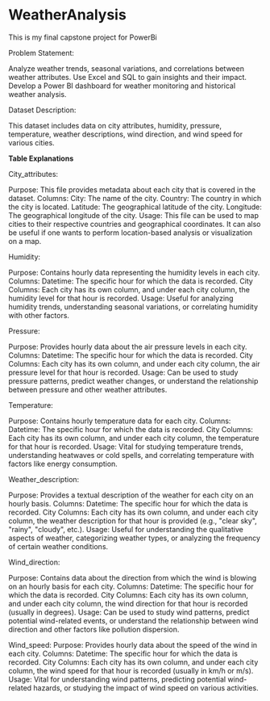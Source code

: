 # WeatherAnalysis

This is my final capstone project for PowerBi

Problem Statement:

Analyze weather trends, seasonal variations, and correlations between weather attributes. Use Excel and SQL to gain insights and their impact. Develop a Power BI dashboard for weather monitoring and historical weather analysis.

Dataset Description:

This dataset includes data on city attributes, humidity, pressure, temperature, weather descriptions, wind direction, and wind speed for various cities.

**Table Explanations**

City_attributes:

Purpose: This file provides metadata about each city that is covered in the dataset. Columns: City: The name of the city. Country: The country in which the city is located. Latitude: The geographical latitude of the city. Longitude: The geographical longitude of the city. Usage: This file can be used to map cities to their respective countries and geographical coordinates. It can also be useful if one wants to perform location-based analysis or visualization on a map.

Humidity:

Purpose: Contains hourly data representing the humidity levels in each city. Columns: Datetime: The specific hour for which the data is recorded. City Columns: Each city has its own column, and under each city column, the humidity level for that hour is recorded. Usage: Useful for analyzing humidity trends, understanding seasonal variations, or correlating humidity with other factors.

Pressure:

Purpose: Provides hourly data about the air pressure levels in each city. Columns: Datetime: The specific hour for which the data is recorded. City Columns: Each city has its own column, and under each city column, the air pressure level for that hour is recorded. Usage: Can be used to study pressure patterns, predict weather changes, or understand the relationship between pressure and other weather attributes.

Temperature:

Purpose: Contains hourly temperature data for each city. Columns: Datetime: The specific hour for which the data is recorded. City Columns: Each city has its own column, and under each city column, the temperature for that hour is recorded. Usage: Vital for studying temperature trends, understanding heatwaves or cold spells, and correlating temperature with factors like energy consumption.

Weather_description:

Purpose: Provides a textual description of the weather for each city on an hourly basis. Columns: Datetime: The specific hour for which the data is recorded. City Columns: Each city has its own column, and under each city column, the weather description for that hour is provided (e.g., "clear sky", "rainy", "cloudy", etc.). Usage: Useful for understanding the qualitative aspects of weather, categorizing weather types, or analyzing the frequency of certain weather conditions.

Wind_direction:

Purpose: Contains data about the direction from which the wind is blowing on an hourly basis for each city. Columns: Datetime: The specific hour for which the data is recorded. City Columns: Each city has its own column, and under each city column, the wind direction for that hour is recorded (usually in degrees). Usage: Can be used to study wind patterns, predict potential wind-related events, or understand the relationship between wind direction and other factors like pollution dispersion.

Wind_speed:
Purpose: Provides hourly data about the speed of the wind in each city. Columns: Datetime: The specific hour for which the data is recorded. City Columns: Each city has its own column, and under each city column, the wind speed for that hour is recorded (usually in km/h or m/s). Usage: Vital for understanding wind patterns, predicting potential wind-related hazards, or studying the impact of wind speed on various activities.
